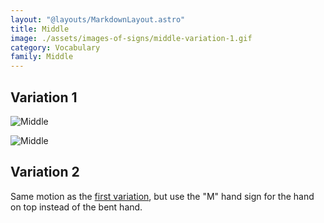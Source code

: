 ```yaml
---
layout: "@layouts/MarkdownLayout.astro"
title: Middle
image: ./assets/images-of-signs/middle-variation-1.gif
category: Vocabulary
family: Middle
---
```


## Variation 1

![Middle](@signs/middle-variation-1.gif)

![Middle](@signs/middle-variation-1-sgsl-sign-bank.gif)

## Variation 2

Same motion as the [first variation](#variation-1),
but use the "M" hand sign for the hand on top instead of the bent hand.
